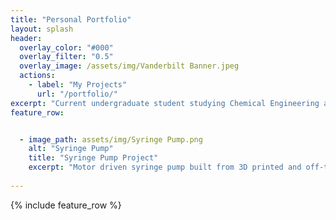 ```yaml
---
title: "Personal Portfolio"
layout: splash
header:
  overlay_color: "#000"
  overlay_filter: "0.5"
  overlay_image: /assets/img/Vanderbilt Banner.jpeg
  actions:
    - label: "My Projects"
      url: "/portfolio/"
excerpt: "Current undergraduate student studying Chemical Engineering at Vanderbilt University. This page serves as a portfolio for my projects in the Digital Fabrication minor."
feature_row:


  - image_path: assets/img/Syringe Pump.png
    alt: "Syringe Pump"
    title: "Syringe Pump Project"
    excerpt: "Motor driven syringe pump built from 3D printed and off-the-shelf parts."
  
---
```


{% include feature_row %}

